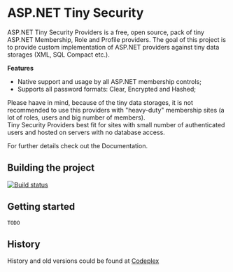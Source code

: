 # ASP.NET Tiny Security

ASP.NET Tiny Security Providers is a free, open source, pack of tiny ASP.NET Membership, Role and Profile providers.
The goal of this project is to provide custom implementation of ASP.NET providers against tiny data storages (XML, SQL Compact etc.).

**Features**
* Native support and usage by all ASP.NET membership controls;
* Supports all password formats: Clear, Encrypted and Hashed;

Please haave in mind, because of the tiny data storages, it is not recommended to use this providers with "heavy-duty" membership sites (a lot of roles, users and big number of members).  
Tiny Security Providers best fit for sites with small number of authenticated users and hosted on servers with no database access.

For further details check out the Documentation.

## Building the project

[![Build status](https://ci.appveyor.com/api/projects/status/h3f3qnwosm3r7ptu?svg=true)](https://ci.appveyor.com/project/velio_ivanov/aspnet-tiny-security)

## Getting started

```
TODO
```

## History
History and old versions could be found at [Codeplex](https://tinyproviders.codeplex.com/)
